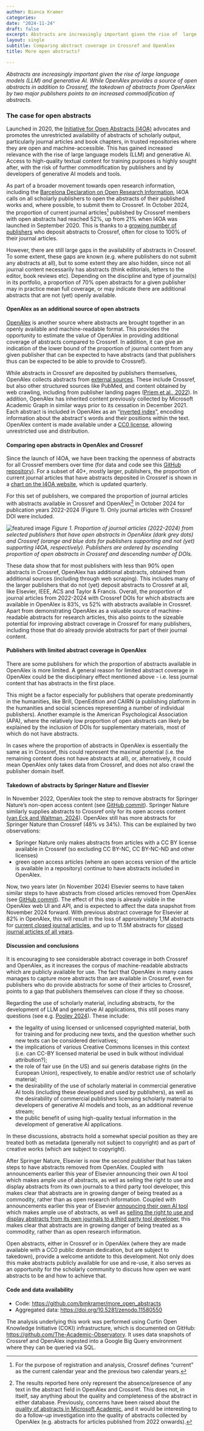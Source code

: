 ```yaml
---
author: Bianca Kramer
categories:
date: "2024-11-24"
draft: false
excerpt: Abstracts are increasingly important given the rise of  large language models (LLM) and generative AI. While OpenAlex provides a source of open abstracts in addition to Crossref, the takedown of abstracts from OpenAlex by two major publishers points to an increased commodification of abstracts. 
layout: single
subtitle: Comparing abstract coverage in Crossref and OpenAlex
title: More open abstracts?

---
```


*Abstracts are increasingly important given the rise of  large language models (LLM) and generative AI. While OpenAlex provides a source of open abstracts in addition to Crossref, the takedown of abstracts from OpenAlex by two major publishers points to an increased commodification of abstracts.* 

### The case for open abstracts
Launched in 2020, the [Initiative for Open Abstracts (I4OA)](https://i4oa.org/) advocates and promotes the unrestricted availability of abstracts of scholarly output, particularly journal articles and book chapters, in trusted repositories where they are open and machine-accessible. This has gained increased relevance with the rise of  large language models (LLM) and generative AI. Access to high-quality textual content for training purposes is highly sought after, with the risk of further commodification by publishers and by developers of generative AI models and tools.

As part of a broader movement towards open research information, including the [Barcelona Declaration on Open Research Information](https://barcelona-declaration.org), I4OA calls on all scholarly publishers to open the abstracts of their published works and, where possible, to submit them to Crossref. In October 2024, the proportion of current journal articles[^1] published by Crossref members with open abstracts had reached 52%, up from 21% when I4OA was launched in September 2020. This is thanks to a [growing number of publishers](https://www.crossref.org/blog/i4oa-hall-of-fame-2023-edition/) who deposit abstracts to Crossref, often for close to 100% of their journal articles.

However, there are still large gaps in the availability of abstracts in Crossref. To some extent, these gaps are known (e.g. where publishers do not submit any abstracts at all), but to some extent they are also hidden, since not all journal content necessarily has abstracts (think editorials, letters to the editor, book reviews etc). Depending on the discipline and type of journal(s) in its portfolio, a proportion of 70% open abstracts for a given publisher may in practice mean full coverage, or may indicate there are additional abstracts that are not (yet) openly available.

#### OpenAlex as an additional source of open abstracts

[OpenAlex](https://openalex.org/) is another source where abstracts are brought together in an openly available and machine-readable format. This provides the opportunity to estimate the value of OpenAlex in providing additional coverage of abstracts compared to Crossref. In addition, it can give an indication of the lower bound of the proportion of journal content from any given publisher that can be expected to have abstracts (and that publishers thus can be expected to be able to provide to Crossref). 

While abstracts in Crossref are deposited by publishers themselves, OpenAlex collects abstracts from [external sources](https://help.openalex.org/how-it-works/entities-overview). These include Crossref, but also other structured sources like PubMed, and content obtained by web crawling, including from publisher landing pages ([Priem et al., 2022](https://doi.org/10.48550/arXiv.2205.01833)). In addition, OpenAlex has inherited content previously collected by Microsoft Academic Graph in similar ways prior to its cessation in December 2021. Each abstract is included in OpenAlex as an “[inverted index](https://docs.openalex.org/api-entities/works/work-object#abstract_inverted_index)”, encoding information about the abstract's words and their positions within the text. OpenAlex content is made available under a [CC0 license](https://creativecommons.org/publicdomain/zero/1.0/), allowing unrestricted use and distribution. 

#### Comparing open abstracts in OpenAlex and Crossref

Since the launch of I4OA, we have been tracking the openness of abstracts for all Crossref members over time (for data and code see this [GitHub repository](https://github.com/bmkramer/I4OA)). For a subset of 40+, mostly larger, publishers, the proportion of current journal articles that have abstracts deposited in Crossref is shown in a [chart on the I4OA website](https://i4oa.org/#:~:text=are%20shown%20in-,orange,-.), which is updated quarterly.

For this set of publishers, we compared the proportion of journal articles with abstracts available in Crossref and OpenAlex[^2] in October 2024 for publication years 2022-2024 (Figure 1). Only journal articles with Crossref DOI were included.

![featured image](featured_202411_open_abstracts.png)
_Figure 1. Proportion of journal articles (2022-2024) from selected publishers that have open abstracts in OpenAlex (dark grey dots) and Crossref (orange and blue dots for publishers supporting and not (yet) supporting I4OA, respectively). Publishers are ordered by ascending proportion of open abstracts  in Crossref and descending number of DOIs._  

These data show that for most publishers with less than 90% open abstracts in Crossref, OpenAlex has additional abstracts, obtained from additional sources (including through web scraping). This includes many of the larger publishers that do not (yet) deposit abstracts to Crossref at all, like Elsevier, IEEE, ACS and Taylor & Francis. Overall, the proportion of journal articles from 2022-2024 with Crossref DOIs for which abstracts are available in OpenAlex is 83%, vs 52% with abstracts available in Crossref. Apart from demonstrating OpenAlex as a valuable source of machine-readable abstracts for research articles, this also points to the sizeable potential for improving abstract coverage in Crossref for many publishers, including those that do already provide abstracts for part of their journal content.

#### Publishers with limited abstract coverage in OpenAlex

There are some publishers for which the proportion of abstracts available in OpenAlex is more limited. A general reason for limited abstract coverage in OpenAlex could be the disciplinary effect mentioned above - i.e. less journal content that has abstracts in the first place. 

This might be a factor especially for publishers that operate predominantly in the humanities, like Brill, OpenEdition and CAIRN (a publishing platform in the humanities and social sciences representing a number of individual publishers). Another example is the American Psychological Association (APA), where the relatively low proportion of open abstracts can likely be explained by the inclusion of DOIs for supplementary materials, most of which do not have abstracts.

In cases where the proportion of abstracts in OpenAlex is essentially the same as in Crossref, this could represent the maximal potential (i.e. the remaining content does not have abstracts at all), or, alternatively, it could mean OpenAlex only takes data from Crossref, and does not also crawl the publisher domain itself. 

#### Takedown of abstracts by Springer Nature and Elsevier

In November 2022, OpenAlex took the step to remove abstracts for Springer Nature’s non-open access content (see [GitHub commit](https://github.com/ourresearch/openalex-guts/commit/697b7ecad0c377d6381fd7d3b8608e9b917c76ac#diff-9b971b24d1a1af9cbe2c01f368a6408f0d1f69df0f7a0f1f23bc652d7c4f0abaR851)). Springer Nature similarly supplies abstracts to Crossref only for its open access content ([van Eck and Waltman, 2024](https://doi.org/10.31222/osf.io/smxe5)). OpenAlex still has more abstracts for Springer Nature than Crossref (48% vs 34%). This can be explained by two observations:
- Springer Nature only makes abstracts from articles with a CC BY license available in Crossref (so excluding CC BY-NC, CC BY-NC-ND and other licenses)
- green open access articles (where an open access version of the article is available in a repository) continue to have abstracts included in OpenAlex.

Now, two years later (in November 2024) Elsevier seems to have taken similar steps to have abstracts from closed articles removed from OpenAlex (see [GitHub commit](https://github.com/ourresearch/openalex-guts/commit/b85b3bc77cf9c0f3bd162426a2ba0dacdc951065)). The effect of this step is already visible in the OpenAlex web UI and API, and is expected to affect the data snapshot from November 2024 forward. With previous abstract coverage for Elsevier at 82% in OpenAlex, this will result in the loss of approximately 1,1M abstracts for [current closed journal articles](https://openalex.org/works?page=1&filter=primary_location.source.publisher_lineage%3Ap4310320990,open_access.is_oa%3Afalse,type%3Atypes%2Farticle,primary_location.source.type%3Asource-types%2Fjournal,publication_year%3A2022-2024), and up to 11.5M abstracts for [closed journal articles of all years](https://openalex.org/works?page=1&filter=primary_location.source.publisher_lineage%3Ap4310320990,open_access.is_oa%3Afalse,type%3Atypes%2Farticle,primary_location.source.type%3Asource-types%2Fjournal). 

#### Discussion and conclusions

It is encouraging to see considerable abstract coverage in both Crossref and OpenAlex, as it increases the corpus of machine-readable abstracts which are publicly available for use. The fact that OpenAlex in many cases manages to capture more abstracts than are available in Crossref, even for publishers who do provide abstracts for some of their articles to Crossref, points to a gap that publishers themselves can close if they so choose. 

Regarding the use of scholarly material, including abstracts, for the development of LLM and generative AI applications, this still poses many questions (see e.g. [Pooley 2024](https://doi.org/10.54900/zg929-e9595)). These include:
- the legality of using licensed or unlicensed copyrighted material, both for training and for producing new texts, and the question whether such new texts can be considered derivatives;
- the implications of various Creative Commons licenses in this context (i.e. can CC-BY licensed material be used in bulk without individual attribution?); 
- the role of fair use (in the US) and sui generis database rights (in the European Union), respectively, to enable and/or restrict use of scholarly material;
- the desirability of the use of scholarly material in commercial generative AI tools (including these developed and used by publishers), as well as the desirability of commercial publishers licensing scholarly material to developers of generative AI models and tools, as an additional revenue stream;
- the public benefit of using high-quality textual information in the development of generative AI applications.

In these discussions, abstracts hold a somewhat special position as they are treated both as metadata (generally not subject to copyright) and as part of creative works (which are subject to copyright). 

After Springer Nature, Elsevier is now the second publisher that has taken steps to have abstracts removed from OpenAlex. Coupled with announcements earlier this year of Elsevier announcing their own AI tool which makes ample use of abstracts, as well as selling the right to use and display abstracts from its own journals to a third party tool developer, this makes clear that abstracts are in growing danger of being treated as a commodity, rather than as open research information. Coupled with announcements earlier this year of Elsevier [announcing their own AI tool](https://www.elsevier.com/products/scopus/scopus-ai) which makes ample use of abstracts, as well as [selling the right to use and display abstracts from its own journals to a third party tool developer](https://www.sspnet.org/community/news/cactus-and-elsevier-join-hands-to-bring-19m-elsevier-research-abstracts-to-researchers-mobile-devices/?utm_campaign=coschedule&utm_source=twitter&utm_medium=ScholarlyPub&utm_content=Cactus%20and%20Elsevier%20Join%20Hands%20to%20Bring%2019M%2B%20Elsevier%20Research%20Abstracts%20to%20Researchers%27%20Mobile%20Devices), this makes clear that abstracts are in growing danger of being treated as a commodity, rather than as open research information. 

Open abstracts, either in Crossref or in OpenAlex (where they are made available with a CC0 public domain dedication, but are subject to takedown), provide a welcome antidote to this development. Not only does this make abstracts publicly available for use and re-use, it also serves as an opportunity for the scholarly community to discuss how open we want abstracts to be and how to achieve that. 

#### Code and data availability

- Code: https://github.com/bmkramer/more_open_abstracts
- Aggregated data: https://doi.org/10.5281/zenodo.11580550

The analysis underlying this work was performed using Curtin Open Knowledge Initiative (COKI) infrastructure, which is documented on GitHub: https://github.com/The-Academic-Observatory. It uses data snapshots of Crossref and  OpenAlex ingested into a Google Big Query environment where they can be queried via SQL.

[^1]: For the purpose of registration and analysis, Crossref defines “current” as the current calendar year and  the previous two calendar years. 

[^2]: The results reported here only represent the absence/presence of any text in the abstract field in OpenAlex and Crossref. This does not, in itself, say anything about the quality and completeness of the abstract in either database. Previously, concerns have been raised about the [quality of abstracts in Microsoft Academic](https://www.leidenmadtrics.nl/articles/why-openly-available-abstracts-are-important-overview-of-the-current-state-of-affairs#:~:text=abstracts%20suffer%20from%20some%20quality%20problems), and it would be interesting to do a follow-up investigation into the quality of abstracts collected by OpenAlex (e.g. abstracts for articles published from 2022 onwards). 